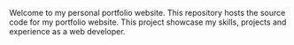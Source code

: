 Welcome to my personal portfolio website.
This repository hosts the source code for my portfolio website.
This project showcase my skills, projects and experience as a web developer.
